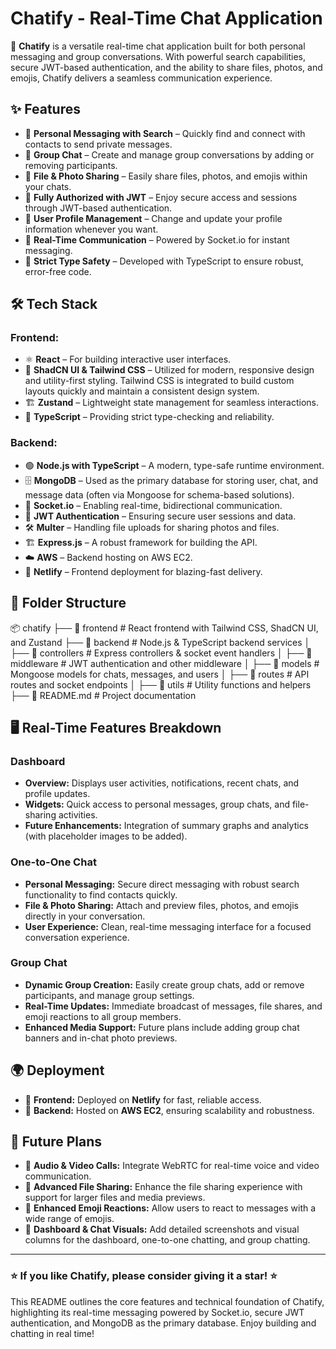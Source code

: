 # Chatify - Real-Time Chat Application

🚀 **Chatify** is a versatile real-time chat application built for both personal messaging and group conversations. With powerful search capabilities, secure JWT-based authentication, and the ability to share files, photos, and emojis, Chatify delivers a seamless communication experience.

## ✨ Features

- 🔹 **Personal Messaging with Search** – Quickly find and connect with contacts to send private messages.
- 🔹 **Group Chat** – Create and manage group conversations by adding or removing participants.
- 🔹 **File & Photo Sharing** – Easily share files, photos, and emojis within your chats.
- 🔹 **Fully Authorized with JWT** – Enjoy secure access and sessions through JWT-based authentication.
- 🔹 **User Profile Management** – Change and update your profile information whenever you want.
- 🔹 **Real-Time Communication** – Powered by Socket.io for instant messaging.
- 🔹 **Strict Type Safety** – Developed with TypeScript to ensure robust, error-free code.

## 🛠️ Tech Stack

### **Frontend:**

- ⚛️ **React** – For building interactive user interfaces.
- 🎨 **ShadCN UI & Tailwind CSS** – Utilized for modern, responsive design and utility-first styling. Tailwind CSS is integrated to build custom layouts quickly and maintain a consistent design system.
- 🏗 **Zustand** – Lightweight state management for seamless interactions.
- 🚀 **TypeScript** – Providing strict type-checking and reliability.

### **Backend:**

- 🟢 **Node.js with TypeScript** – A modern, type-safe runtime environment.
- 🗄 **MongoDB** – Used as the primary database for storing user, chat, and message data (often via Mongoose for schema-based solutions).
- 🔌 **Socket.io** – Enabling real-time, bidirectional communication.
- 🔐 **JWT Authentication** – Ensuring secure user sessions and data.
- 🛠 **Multer** – Handling file uploads for sharing photos and files.
- 🏗 **Express.js** – A robust framework for building the API.
- ☁️ **AWS** – Backend hosting on AWS EC2.
- 🚀 **Netlify** – Frontend deployment for blazing-fast delivery.

## 📂 Folder Structure

📦 chatify
├── 📂 frontend          # React frontend with Tailwind CSS, ShadCN UI, and Zustand
├── 📂 backend           # Node.js & TypeScript backend services
│   ├── 📂 controllers   # Express controllers & socket event handlers
│   ├── 📂 middleware    # JWT authentication and other middleware
│   ├── 📂 models        # Mongoose models for chats, messages, and users
│   ├── 📂 routes        # API routes and socket endpoints
│   ├── 📂 utils         # Utility functions and helpers
├── 📄 README.md         # Project documentation


## 🖥️ Real-Time Features Breakdown

### **Dashboard**

- **Overview:** Displays user activities, notifications, recent chats, and profile updates.
- **Widgets:** Quick access to personal messages, group chats, and file-sharing activities.
- **Future Enhancements:** Integration of summary graphs and analytics (with placeholder images to be added).

### **One-to-One Chat**

- **Personal Messaging:** Secure direct messaging with robust search functionality to find contacts quickly.
- **File & Photo Sharing:** Attach and preview files, photos, and emojis directly in your conversation.
- **User Experience:** Clean, real-time messaging interface for a focused conversation experience.

### **Group Chat**

- **Dynamic Group Creation:** Easily create group chats, add or remove participants, and manage group settings.
- **Real-Time Updates:** Immediate broadcast of messages, file shares, and emoji reactions to all group members.
- **Enhanced Media Support:** Future plans include adding group chat banners and in-chat photo previews.

## 🌍 Deployment

- 🚀 **Frontend:** Deployed on **Netlify** for fast, reliable access.
- 🚀 **Backend:** Hosted on **AWS EC2**, ensuring scalability and robustness.

## 🔮 Future Plans

- 🎤 **Audio & Video Calls:** Integrate WebRTC for real-time voice and video communication.
- 📎 **Advanced File Sharing:** Enhance the file sharing experience with support for larger files and media previews.
- 💬 **Enhanced Emoji Reactions:** Allow users to react to messages with a wide range of emojis.
- 📸 **Dashboard & Chat Visuals:** Add detailed screenshots and visual columns for the dashboard, one-to-one chatting, and group chatting.

---

### ⭐ If you like Chatify, please consider giving it a star! ⭐

This README outlines the core features and technical foundation of Chatify, highlighting its real-time messaging powered by Socket.io, secure JWT authentication, and MongoDB as the primary database. Enjoy building and chatting in real time!
